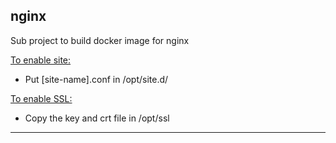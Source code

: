## nginx

Sub project to build docker image for nginx

<span style="text-decoration:underline">To enable site:</span>
- Put [site-name].conf in /opt/site.d/

<span style="text-decoration:underline">To enable SSL:</span>
- Copy the key and crt file in /opt/ssl

<hr />
